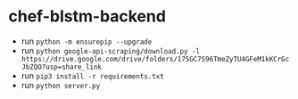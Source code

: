 # chef-blstm-backend

- run `python -m ensurepip --upgrade`
- run `python google-api-scraping/download.py -l https://drive.google.com/drive/folders/175GC7S96TmeZyTU4GFeM1kKCrGcJbZQO?usp=share_link`
- run `pip3 install -r requirements.txt`
- run `python server.py`
